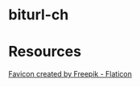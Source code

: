 # biturl-ch

# Resources
[Favicon created by Freepik - Flaticon](https://www.flaticon.com/free-icons/link)
